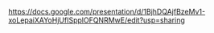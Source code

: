 https://docs.google.com/presentation/d/1BjhDQAjfBzeMv1-xoLepaiXAYoHjUfISpplOFQNRMwE/edit?usp=sharing
